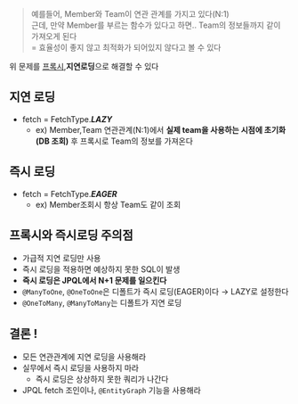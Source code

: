 >예를들어, Member와 Team이 연관 관계를 가지고 있다(N:1)<br/>
>근데, 만약 Member를 부르는 함수가 있다고 하면.. Team의 정보들까지 같이 가져오게 된다<br>
>= 효율성이 좋지 않고 최적화가 되어있지 않다고 볼 수 있다

위 문제를 [프록시](https://github.com/hongxeob/TIL/blob/main/JPA/%ED%94%84%EB%A1%9D%EC%8B%9C.md),**지연로딩**으로 해결할 수 있다
## 지연 로딩

- fetch = FetchType.***LAZY***
    - ex) Member,Team 연관관계(N:1)에서 **실제 team을 사용하는 시점에 초기화(DB 조회)** 후 프록시로 Team의 정보를 가져온다

## 즉시 로딩

- fetch = FetchType.***EAGER***
    - ex) Member조회시 항상 Team도 같이 조회

## 프록시와 즉시로딩 주의점

- 가급적 지연 로딩만 사용
- 즉시 로딩을 적용하면 예상하지 못한 SQL이 발생
- **즉시 로딩은 JPQL에서 N+1 문제를 일으킨다**
- `@ManyToOne`, `@OneToOne`은 디폴트가 즉시 로딩(EAGER)이다 → LAZY로 설정한다
- `@OneToMany`, `@ManyToMany`는 디폴트가 지연 로딩

## 결론 !

- 모든 연관관계에 지연 로딩을 사용해라
- 실무에서 즉시 로딩을 사용하지 마라
    - 즉시 로딩은 상상하지 못한 쿼리가 나간다
- JPQL fetch 조인이나, `@EntityGraph` 기능을 사용해라